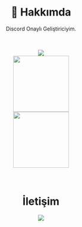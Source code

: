 <div align="center">
  <h1>🍻 Hakkımda</h1>
  <p>Discord Onaylı Geliştiriciyim.</p>
  <br>
  <br>

<div align="center">
   <a href="https://discord.com/users/783954675446579220" target="_blank">
      <img src="https://lanyard-profile-readme.vercel.app/api/783954675446579220">
   </a>

<div align = "center">
<img src = "https://github-readme-stats.vercel.app/api?username=thekiarea&show_icons=true&theme=tokyonight" width = "% 100" height = "150px" />
  <br>
<img src = "https://github-readme-stats.vercel.app/api/top-langs/?username=thekiarea&layout=compact&theme=tokyonight" width = "% 100" height = "150px"  />
  <br> 
</div>
<br><br>
  <h1>İletişim</h1>
  <a href="https://discord.com/users/783954675446579220" target="_blank"><img src="https://shields.io/badge/thekiarea-dev.svg?&style=for-the-badge&logo=discord"></a>
</div>
